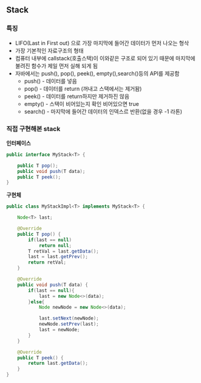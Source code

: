 ## Stack
### 특징
* LIFO(Last in First out) 으로 가장 마지막에 들어간 데이터가 먼저 나오는 형삭
* 가장 기본적인 자료구조의 형태
* 컴퓨터 내부에 callstack(호출스택)이 이와같은 구조로 되어 있기 때문에 마지막에 불려진 함수가 제일 먼저 실해 되게 됨
* 자바에서는 push(), pop(), peek(), empty(),search()등의 API를 제공함
    * push() - 데이터를 넣음
    * pop() - 데이터를 return (꺼내고 스택에서는 제거돰)
    * peek() - 데이터를 return하지만 제거하진 않음 
    * empty() - 스택이 비어있는지 확인 비어있으면 true
    * search() - 마지막에 들어간 데이터의 인덱스르 반환(없을 경우 -1 라톤)
### 직접 구현해본 stack
**인터페이스**
```java
public interface MyStack<T> {

    public T pop();
    public void push(T data);
    public T peek();
}

```
**구현체**
```java
public class MyStackImpl<T> implements MyStack<T> {

    Node<T> last;

    @Override
    public T pop() {
        if(last == null)
            return null;
        T retVal = last.getData();
        last = last.getPrev();
        return retVal;
    }

    @Override
    public void push(T data) {
        if(last == null){
            last = new Node<>(data);
        }else{
            Node newNode = new Node<>(data);

            last.setNext(newNode);
            newNode.setPrev(last);
            last = newNode;
        }
    }

    @Override
    public T peek() {
        return last.getData();
    }
}
```
